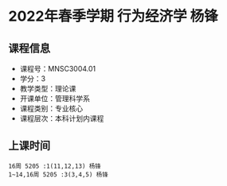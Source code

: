 # 2022年春季学期 行为经济学 杨锋






## 课程信息

- 课程号：MNSC3004.01
- 学分：3
- 教学类型：理论课
- 开课单位：管理科学系
- 课程类别：专业核心
- 课程层次：本科计划内课程

## 上课时间

```
16周 5205 :1(11,12,13) 杨锋
1~14,16周 5205 :3(3,4,5) 杨锋
```

